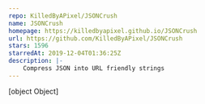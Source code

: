 ```yaml
---
repo: KilledByAPixel/JSONCrush
name: JSONCrush
homepage: https://killedbyapixel.github.io/JSONCrush
url: https://github.com/KilledByAPixel/JSONCrush
stars: 1596
starredAt: 2019-12-04T01:36:25Z
description: |-
    Compress JSON into URL friendly strings
---
```


[object Object]
